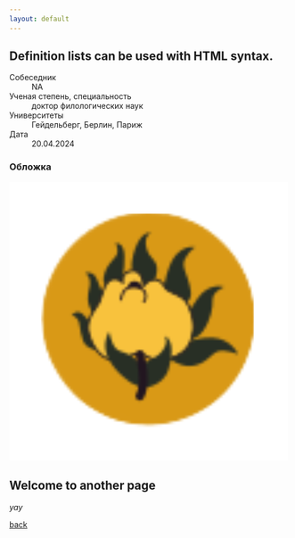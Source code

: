 ```yaml
---
layout: default
---
```


## Definition lists can be used with HTML syntax.

<dl>
<dt>Собеседник</dt>
<dd>NA</dd>
<dt>Ученая степень, специальность</dt>
<dd>доктор филологических наук</dd>
<dt>Университеты</dt>
<dd>Гейдельберг, Берлин, Париж</dd>
<dt>Дата</dt>
<dd>20.04.2024</dd>
</dl>

### Обложка

![Octocat](./aiv.png)

## Welcome to another page

_yay_

[back](./)


